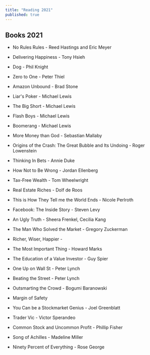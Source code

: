 ```yaml
---
title: "Reading 2021"
published: true
---
```


## Books 2021
* No Rules Rules - Reed Hastings and Eric Meyer
* Delivering Happiness - Tony Hsieh 
* Dog - Phil Knight
* Zero to One - Peter Thiel
* Amazon Unbound - Brad Stone

* Liar's Poker - Michael Lewis
* The Big Short - Michael Lewis
* Flash Boys - Michael Lewis
* Boomerang - Michael Lewis
* More Money than God - Sebastian Mallaby
* Origins of the Crash: The Great Bubble and Its Undoing - Roger Lowenstein

* Thinking In Bets - Annie Duke
* How Not to Be Wrong - Jordan Ellenberg

* Tax-Free Wealth - Tom Wheelwright
* Real Estate Riches - Dolf de Roos

* This is How They Tell me the World Ends - Nicole Perlroth

* Facebook: The Inside Story - Steven Levy
* An Ugly Truth - Sheera Frenkel, Cecilia Kang


* The Man Who Solved the Market - Gregory Zuckerman 
* Richer, Wiser, Happier - 
* The Most Important Thing - Howard Marks
* The Education of a Value Investor - Guy Spier

* One Up on Wall St - Peter Lynch 
* Beating the Street - Peter Lynch
* Outsmarting the Crowd - Bogumi Baranowski
* Margin of Safety 
* You Can be a Stockmarket Genius - Joel Greenblatt
* Trader Vic - Victor Sperandeo
* Common Stock and Uncommon Profit - Phillip Fisher

* Song of Achilles - Madeline Miller

* Ninety Percent of Everything - Rose George

